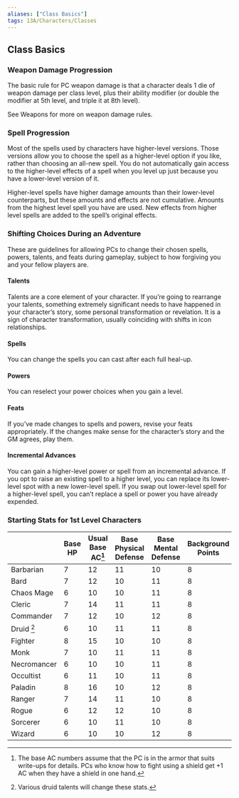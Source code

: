 ```yaml
---
aliases: ["Class Basics"]
tags: 13A/Characters/Classes
---
```

## Class Basics

### Weapon Damage Progression

The basic rule for PC weapon damage is that a character deals 1 die of weapon damage per class level, plus their ability modifier (or double the modifier at 5th level, and triple it at 8th level).

See Weapons for more on weapon damage rules.

### Spell Progression

Most of the spells used by characters have higher-level versions. Those versions allow you to choose the spell as a higher-level option if you like, rather than choosing an all-new spell. You do not automatically gain access to the higher-level effects of a spell when you level up just because you have a lower-level version of it.

Higher-level spells have higher damage amounts than their lower-level counterparts, but these amounts and effects are not cumulative. Amounts from the highest level spell you have are used. New effects from higher level spells are added to the spell’s original effects.

### Shifting Choices During an Adventure

These are guidelines for allowing PCs to change their chosen spells, powers, talents, and feats during gameplay, subject to how forgiving you and your fellow players are.

#### Talents

Talents are a core element of your character. If you’re going to rearrange your talents, something extremely significant needs to have happened in your character’s story, some personal transformation or revelation. It is a sign of character transformation, usually coinciding with shifts in icon relationships.

#### Spells

You can change the spells you can cast after each full heal-up.

#### Powers

You can reselect your power choices when you gain a level.

#### Feats

If you’ve made changes to spells and powers, revise your feats appropriately. If the changes make sense for the character’s story and the GM agrees, play them.

#### Incremental Advances

You can gain a higher-level power or spell from an incremental advance. If you opt to raise an existing spell to a higher level, you can replace its lower-level spot with a new lower-level spell. If you swap out lower-level spell for a higher-level spell, you can’t replace a spell or power you have already expended.

### Starting Stats for 1st Level Characters

|             | Base HP | Usual Base AC[^1] | Base Physical Defense | Base Mental Defense | Background Points | Recovery Dice |
| ----------- | ------- | -------------- | --------------------- | ------------------- | ----------------- | ------------- |
| Barbarian   | 7       | 12             | 11                    | 10                  | 8                 | d10/lvl       |
| Bard        | 7       | 12             | 10                    | 11                  | 8                 | d8/lvl        |
| Chaos Mage  | 6       | 10             | 10                    | 11                  | 8                 | d6/lvl        |
| Cleric      | 7       | 14             | 11                    | 11                  | 8                 | d8/lvl        |
| Commander   | 7       | 12             | 10                    | 12                  | 8                 | d8/lvl        |
| Druid [^2]      | 6     | 10           | 11                    | 11                  | 8                 | d6/lvl      |
| Fighter     | 8       | 15             | 10                    | 10                  | 8                 | d10/lvl       |
| Monk        | 7       | 10             | 11                    | 11                  | 8                 | d8/lvl        |
| Necromancer | 6       | 10             | 10                    | 11                  | 8                 | d6/lvl        |
| Occultist   | 6       | 11             | 10                    | 11                  | 8                 | d6/lvl        |
| Paladin     | 8       | 16             | 10                    | 12                  | 8                 | d10/lvl       |
| Ranger      | 7       | 14             | 11                    | 10                  | 8                 | d8/lvl        |
| Rogue       | 6       | 12             | 12                    | 10                  | 8                 | d8/lvl        |
| Sorcerer    | 6       | 10             | 11                    | 10                  | 8                 | d6/lvl        |
| Wizard      | 6       | 10             | 10                    | 12                  | 8                 | d6/lvl              |

[^1]: The base AC numbers assume that the PC is in the armor that suits  
write-ups for details. PCs who know how to fight using a shield get +1 AC when they have a shield in one hand.
[^2]: Various druid talents will change these stats.
